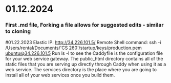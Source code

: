 # 01.12.2024
### First .md file, Forking a file allows for suggested edits - similar to cloning

#01.22.2023
Elastic IP: http://34.226.101.5/
Remote Shell command: ssh -i /Users/rental/Documents/'CS 260'/startup/keys/production.pem ubuntu@34.226.101.5
Run ls -l 
to see the Caddyfile is the configuration file for your web service gateway. The public_html directory contains all of the static files that you are serving up directly through Caddy when using it as a web service. The services directory is the place where you are going to install all of your web services once you build them.
